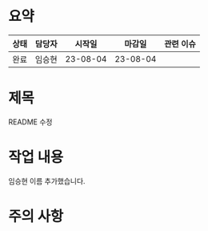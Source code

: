 # 요약
| 상태 | 담당자 | 시작일 | 마감일 | 관련 이슈 |
|------|------|-----------|-----------|---|
| 완료 | 임승현 | 23-08-04 | 23-08-04 |   |

# 제목
README 수정

# 작업 내용
임승현 이름 추가했습니다.

# 주의 사항
